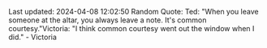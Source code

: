 Last updated: 2024-04-08 12:02:50
Random Quote: Ted: "When you leave someone at the altar, you always leave a note. It's common courtesy."Victoria: "I think common courtesy went out the window when I did." - Victoria